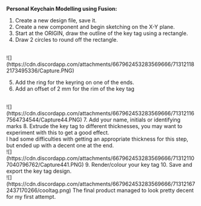 **Personal Keychain Modelling using Fusion:**

1. Create a new design file, save it.
2. Create a new component and begin sketching on the X-Y plane.
3. Start at the ORIGIN, draw the outline of the key tag using a rectangle.
4. Draw 2 circles to round off the rectangle.
<br />
![](https://cdn.discordapp.com/attachments/667962453283569666/713121182173495336/Capture.PNG)
    
5. Add the ring for the keyring on one of the ends.
6. Add an offset of 2 mm for the rim of the key tag
 <br />  
 ![](https://cdn.discordapp.com/attachments/667962453283569666/713121167564734544/Capture44.PNG)   
7. Add your name, initials or identifying marks
8. Extrude the key tag to different thicknesses, you may want to experiment with this to get a good effect.
<br />  
 I had some difficulties with getting an appropriate thickness for this step, but ended up with a decent one at the end.
 <br /> 
 ![](https://cdn.discordapp.com/attachments/667962453283569666/713121107040796762/Capture441.PNG)
9. Render/colour your key tag
10. Save and export the key tag design.
<br />  
![](https://cdn.discordapp.com/attachments/667962453283569666/713121672437170266/cooltag.png)
 The final product managed to look pretty decent for my first attempt.  




